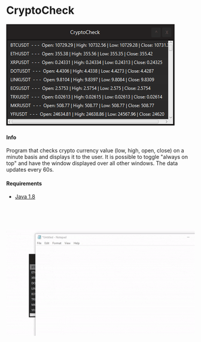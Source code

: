 # CryptoCheck

![gui](/src/example/img.png)

#### Info
Program that checks crypto currency value (low, high, open, close) on a minute basis and displays it to the user. It is possible to toggle "always on top" and have the window displayed over all other windows. The data updates every 60s.

#### Requirements 
* [Java 1.8](https://www.java.com/en/download/)

<br />
<br />
<br />

![AOT](/src/example/aot.gif)
